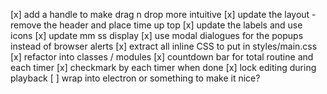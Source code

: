  [x] add a handle to make drag n drop more intuitive
 [x] update the layout - remove the header and place time up top
 [x] update the labels and use icons
 [x] update mm ss display
 [x] use modal dialogues for the popups instead of browser alerts
 [x] extract all inline CSS to put in styles/main.css
 [x] refactor into classes / modules
 [x] countdown bar for total routine and each timer
 [x] checkmark by each timer when done
 [x] lock editing during playback
 [ ] wrap into electron or something to make it nice?